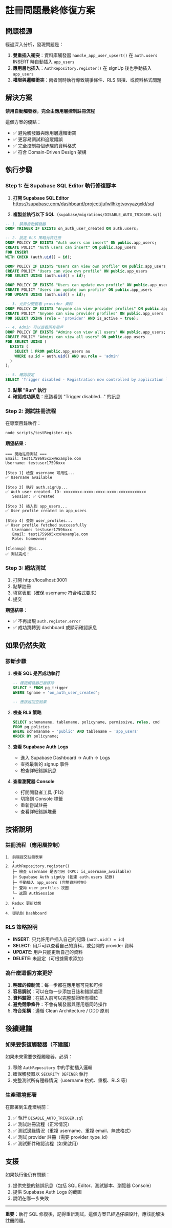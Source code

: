 # 註冊問題最終修復方案

## 問題根源
經過深入分析，發現問題是：
1. **雙重插入衝突**：資料庫觸發器 `handle_app_user_upsert()` 在 `auth.users` INSERT 時自動插入 `app_users`
2. **應用層也插入**：`AuthRepository.register()` 在 signUp 後也手動插入 `app_users`
3. **權限與邏輯衝突**：兩者同時執行導致競爭條件、RLS 阻擋、或資料格式問題

## 解決方案
**禁用自動觸發器，完全由應用層控制註冊流程**

這個方案的優點：
- ✅ 避免觸發器與應用層邏輯衝突
- ✅ 更容易調試和追蹤錯誤
- ✅ 完全控制每個步驟的資料格式
- ✅ 符合 Domain-Driven Design 架構

## 執行步驟

### Step 1: 在 Supabase SQL Editor 執行修復腳本

1. **打開 Supabase SQL Editor**  
   https://supabase.com/dashboard/project/jufwllhkgtvovyazgxld/sql

2. **複製並執行以下 SQL**（`supabase/migrations/DISABLE_AUTO_TRIGGER.sql`）

```sql
-- 1. 禁用自動觸發器
DROP TRIGGER IF EXISTS on_auth_user_created ON auth.users;

-- 2. 設定 RLS 策略允許註冊
DROP POLICY IF EXISTS "Auth users can insert" ON public.app_users;
CREATE POLICY "Auth users can insert" ON public.app_users
FOR INSERT
WITH CHECK (auth.uid() = id);

DROP POLICY IF EXISTS "Users can view own profile" ON public.app_users;
CREATE POLICY "Users can view own profile" ON public.app_users
FOR SELECT USING (auth.uid() = id);

DROP POLICY IF EXISTS "Users can update own profile" ON public.app_users;
CREATE POLICY "Users can update own profile" ON public.app_users
FOR UPDATE USING (auth.uid() = id);

-- 3. 允許公開查看 provider 資料
DROP POLICY IF EXISTS "Anyone can view provider profiles" ON public.app_users;
CREATE POLICY "Anyone can view provider profiles" ON public.app_users
FOR SELECT USING (role = 'provider' AND is_active = true);

-- 4. Admin 可以查看所有用戶
DROP POLICY IF EXISTS "Admins can view all users" ON public.app_users;
CREATE POLICY "Admins can view all users" ON public.app_users
FOR SELECT USING (
  EXISTS (
    SELECT 1 FROM public.app_users au
    WHERE au.id = auth.uid() AND au.role = 'admin'
  )
);

-- 5. 確認設定
SELECT 'Trigger disabled - Registration now controlled by application layer' as status;
```

3. **點擊 "Run" 執行**
4. **確認成功訊息**：應該看到 "Trigger disabled..." 的訊息

### Step 2: 測試註冊流程

在專案目錄執行：

```bash
node scripts/testRegister.mjs
```

**期望結果**：
```
=== 開始註冊測試 ===
Email: test1759695xxx@example.com
Username: testuser17596xxx

[Step 1] 檢查 username 可用性...
✅ Username available

[Step 2] 執行 auth.signUp...
✅ Auth user created. ID: xxxxxxxx-xxxx-xxxx-xxxx-xxxxxxxxxxxx
   Session: ✅ Created

[Step 3] 插入到 app_users...
✅ User profile created in app_users

[Step 4] 查詢 user_profiles...
✅ User profile fetched successfully
   Username: testuser17596xxx
   Email: test1759695xxx@example.com
   Role: homeowner

[Cleanup] 登出...
✅ 測試完成！
```

### Step 3: 網站測試

1. 打開 http://localhost:3001
2. 點擊註冊
3. 填寫表單（確保 username 符合格式要求）
4. 提交

**期望結果**：
- ✅ 不再出現 `auth.register.error`
- ✅ 成功跳轉到 dashboard 或顯示確認訊息

## 如果仍然失敗

### 診斷步驟

1. **檢查 SQL 是否成功執行**
   ```sql
   -- 確認觸發器已被移除
   SELECT * FROM pg_trigger 
   WHERE tgname = 'on_auth_user_created';
   
   -- 應該返回空結果
   ```

2. **檢查 RLS 策略**
   ```sql
   SELECT schemaname, tablename, policyname, permissive, roles, cmd
   FROM pg_policies
   WHERE schemaname = 'public' AND tablename = 'app_users'
   ORDER BY policyname;
   ```

3. **查看 Supabase Auth Logs**
   - 進入 Supabase Dashboard → Auth → Logs
   - 查找最新的 signup 事件
   - 檢查詳細錯誤訊息

4. **查看瀏覽器 Console**
   - 打開開發者工具 (F12)
   - 切換到 Console 標籤
   - 重新嘗試註冊
   - 查看詳細錯誤堆疊

## 技術說明

### 註冊流程（應用層控制）

```
1. 前端提交註冊表單
   ↓
2. AuthRepository.register()
   ├─ 檢查 username 是否可用 (RPC: is_username_available)
   ├─ Supabase Auth signUp (創建 auth.users 記錄)
   ├─ 手動插入 app_users (完整資料控制)
   ├─ 查詢 user_profiles 視圖
   └─ 返回 AuthSession
   ↓
3. Redux 更新狀態
   ↓
4. 導航到 Dashboard
```

### RLS 策略說明

- **INSERT**: 只允許用戶插入自己的記錄 (`auth.uid() = id`)
- **SELECT**: 用戶可以查看自己的資料，或公開的 provider 資料
- **UPDATE**: 用戶只能更新自己的資料
- **DELETE**: 未設定（可根據需求添加）

### 為什麼這個方案更好

1. **明確的控制流**：每一步都在應用層可見和可控
2. **容易調試**：可以在每一步添加日誌和錯誤處理
3. **資料驗證**：在插入前可以完整驗證所有欄位
4. **避免競爭條件**：不會有觸發器與應用層同時操作
5. **符合架構**：遵循 Clean Architecture / DDD 原則

## 後續建議

### 如果要恢復觸發器（不建議）

如果未來需要恢復觸發器，必須：
1. 移除 `AuthRepository` 中的手動插入邏輯
2. 確保觸發器以 `SECURITY DEFINER` 執行
3. 完整測試所有邊緣情況（username 格式、重複、RLS 等）

### 生產環境部署

在部署到生產環境前：
1. ✅ 執行 `DISABLE_AUTO_TRIGGER.sql`
2. ✅ 測試註冊流程（正常情況）
3. ✅ 測試邊緣情況（重複 username、重複 email、無效格式）
4. ✅ 測試 provider 註冊（需要 provider_type_id）
5. ✅ 測試郵件確認流程（如果啟用）

## 支援

如果執行後仍有問題：
1. 提供完整的錯誤訊息（包括 SQL Editor、測試腳本、瀏覽器 Console）
2. 提供 Supabase Auth Logs 的截圖
3. 說明在哪一步失敗

---

**重要**：執行 SQL 修復後，記得重新測試。這個方案已經過仔細設計，應該能解決註冊問題。
